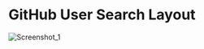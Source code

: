 # GitHub User Search Layout

![Screenshot_1](https://user-images.githubusercontent.com/56046609/165787671-cc097dc8-1a86-4a42-80af-3ab94536cf1c.png)
